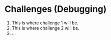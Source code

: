 # Challenges (Debugging)

1. This is where challenge 1 will be.
2. This is where challenge 2 will be.
3. ...
